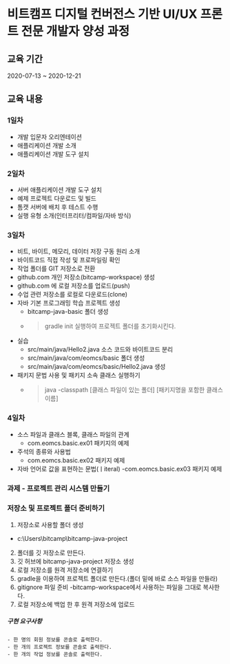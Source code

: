 # 비트캠프 디지털 컨버전스 기반 UI/UX 프론트 전문 개발자 양성 과정

## 교육 기간

2020-07-13 ~ 2020-12-21

## 교육 내용

### 1일차

- 개발 입문자 오리엔테이션
- 애플리케이션 개발 소개
- 애플리케이션 개발 도구 설치

### 2일차

- 서버 애플리케이션 개발 도구 설치
- 예제 프로젝트 다운로드 및 빌드
- 톰캣 서버에 배치 후 테스트 수행
- 실행 유형 소개(인터프리터/컴파일/자바 방식)

### 3일차

- 비트, 바이트, 메모리, 데이터 저장 구동 원리 소개
- 바이트코드 직접 작성 및 프로파일링 확인
- 작업 폴더를 GIT 저장소로 전환
- github.com 개인 저장소(bitcamp-workspace) 생성
- github.com 에 로컬 저장소를 업로드(push)
- 수업 관련 저장소를 로컬로 다운로드(clone)
- 자바 기본 프로그래밍 학습 프로젝트 생성
    - bitcamp-java-basic 폴더 생성
    - > gradle init 실행하여 프로젝트 폴더를 초기화시킨다.
- 실습
    - src/main/java/Hello2.java 소스 코드와 바이트코드 분리
    - src/main/java/com/eomcs/basic 폴더 생성
    - src/main/java/com/eomcs/basic/Hello2.java 생성
- 패키지 문법 사용 및 패키지 소속 클래스 실행하기
    - > java -classpath [클래스 파일이 있는 폴더] [패키지명을 포함한 클래스 이름]

### 4일차

- 소스 파일과 클래스 블록, 클래스 파일의 관계
    - com.eomcs.basic.ex01 패키지의 예제
- 주석의 종류와 사용법
    - com.eomcs.basic.ex02 패키지 예제
- 자바 언어로 값을 표현하는 문법(ㅣiteral)
    -com.eomcs.basic.ex03 패키지 예제

### 과제 - 프로젝트 관리 시스템 만들기

### 저장소 및 프로젝트 폴더 준비하기

1. 저장소로 사용할 폴더 생성
- c:\Users\bitcamp\bitcamp-java-project
2. 폴더를 깃 저장소로 만든다.
3. 깃 허브에 bitcamp-java-project 저장소 생성
4. 로컬 저장소를 원격 저장소에 연결하기
5. gradle을 이용하여 프로젝트 폴더로 만든다.(폴더 밑에 바로 소스 파일을 만들라)
6. gitignore 파일 준비
-bitcamp-workspace에서 사용하는 파일을 그대로 복사한다.
7. 로컬 저장소에 백업 한 후 원격 저장소에 업로드

##### 구현 요구사항
    - 한 명의 회원 정보를 콘솔로 출력한다.
    - 한 개의 프로젝트 정보를 콘솔로 출력한다.
    - 한 개의 작업 정보를 콘솔로 출력한다.
    